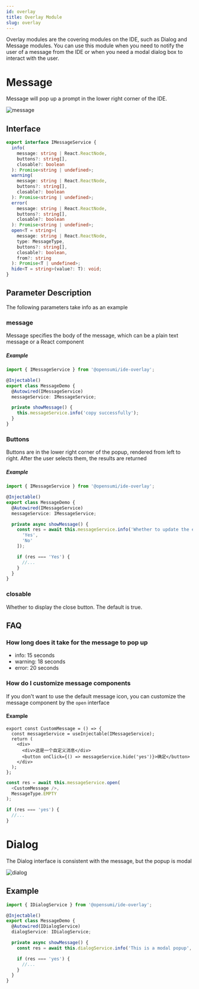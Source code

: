 ```yaml
---
id: overlay
title: Overlay Module
slug: overlay
---
```


Overlay modules are the covering modules on the IDE, such as Dialog and Message modules. You can use this module when you need to notify the user of a message from the IDE or when you need a modal dialog box to interact with the user.  

# Message

Message will pop up a prompt in the lower right corner of the IDE.

![message](https://img.alicdn.com/imgextra/i1/O1CN010VHpDr1NuaK6IMhar_!!6000000001630-2-tps-1196-376.png)

## Interface

```ts
export interface IMessageService {
  info(
    message: string | React.ReactNode,
    buttons?: string[],
    closable?: boolean
  ): Promise<string | undefined>;
  warning(
    message: string | React.ReactNode,
    buttons?: string[],
    closable?: boolean
  ): Promise<string | undefined>;
  error(
    message: string | React.ReactNode,
    buttons?: string[],
    closable?: boolean
  ): Promise<string | undefined>;
  open<T = string>(
    message: string | React.ReactNode,
    type: MessageType,
    buttons?: string[],
    closable?: boolean,
    from?: string
  ): Promise<T | undefined>;
  hide<T = string>(value?: T): void;
}
```

## Parameter Description 

The following parameters take info as an example

### message

Message specifies the body of the message, which can be a plain text message or a React component

##### Example

```ts
import { IMessageService } from '@opensumi/ide-overlay';

@Injectable()
export class MessageDemo {
  @Autowired(IMessageService)
  messageService: IMessageService;

  private showMessage() {
    this.messageService.info('copy successfully');
  }
}
```

### Buttons

Buttons are in the lower right corner of the popup, rendered from left to right. After the user selects them, the results are returned

##### Example

```ts
import { IMessageService } from '@opensumi/ide-overlay';

@Injectable()
export class MessageDemo {
  @Autowired(IMessageService)
  messageService: IMessageService;

  private async showMessage() {
    const res = await this.messageService.info('Whether to update the extension', [
      'Yes',
      'No'
    ]);

    if (res === 'Yes') {
      //...
    }
  }
}
```

### closable

Whether to display the close button. The default is true.

## FAQ 

### How long does it take for the message to pop up

- info: 15 seconds
- warning: 18 seconds
- error: 20 seconds

### How do I customize message components

If you don't want to use the default message icon, you can customize the message component by the `open` interface

#### Example

```tsx
export const CustomMessage = () => {
  const messageService = useInjectable(IMessageService);
  return (
    <div>
      <div>这是一个自定义消息</div>
      <button onClick={() => messageService.hide('yes')}>确定</button>
    </div>
  );
};
```

```ts
const res = await this.messageService.open(
  <CustomMessage />,
  MessageType.EMPTY
);

if (res === 'yes') {
  //...
}
```

# Dialog

The Dialog interface is consistent with the message, but the popup is modal

![dialog](https://img.alicdn.com/imgextra/i2/O1CN01iiAS2T1DzwnvXSD8C_!!6000000000288-2-tps-1078-390.png)

## Example

```ts
import { IDialogService } from '@opensumi/ide-overlay';

@Injectable()
export class MessageDemo {
  @Autowired(IDialogService)
  dialogService: IDialogService;

  private async showMessage() {
    const res = await this.dialogService.info('This is a modal popup', ['No', 'Yes’]);

    if (res === 'yes') {
      //...
    }
  }
}
```
